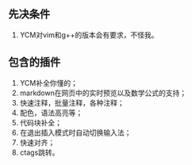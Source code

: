 ## 先决条件
1. YCM对vim和g++的版本会有要求，不怪我。

## 包含的插件
1. YCM补全你懂的；
2. markdown在网页中的实时预览以及数学公式的支持；
3. 快速注释，批量注释，各种注释；
4. 配色，语法高亮等；
5. 代码块补全；
6. 在退出插入模式时自动切换输入法；
7. 快速对齐；
8. ctags跳转。
